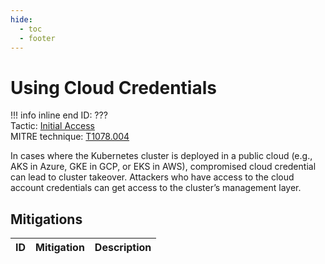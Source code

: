 ```yaml
---
hide:
  - toc
  - footer
---
```


# Using Cloud Credentials

!!! info inline end
    ID: ???<br>
    Tactic: [Initial Access](../InitialAccess/index.md) <br>
    MITRE technique: [T1078.004](https://attack.mitre.org/techniques/T1078/004/)

In cases where the Kubernetes cluster is deployed in a public cloud (e.g., AKS in Azure, GKE in GCP, or EKS in AWS), compromised cloud credential can lead to cluster takeover. Attackers who have access to the cloud account credentials can get access to the cluster’s management layer.

## Mitigations

|ID|Mitigation|Description|
|--|----------|-----------|